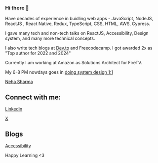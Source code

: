 ### Hi there 👋 

Have decades of experience in buidling web apps - JavaScript, NodeJS, ReactJS , React Native, Redux, TypeScript, CSS, HTML, AWS, Cypress. 

I gave many tech and non-tech talks on ReactJS, Accessibility, Design system, and many more technical concepts.

I also write tech blogs at [Dev.to](https://dev.to/hellonehha) and Freecodecamp. I got awarded 2x as  "Top author for 2022 and 2024" 

Currently I am working at Amazon as Solutions Architect for FireTV. 

My 6-8 PM nowdays goes in [doing system design 1:1](https://github.com/Neha/system-design-notebook)

[Neha Sharma](https://www.nehasharma.dev)

## Connect with me:

[Linkedin](https://www.linkedin.com/in/nehha/) 

[X](https://twitter.com/hellonehha) 

## Blogs

[Accessibility](https://a11ytips.dev/)


Happy Learning <3
